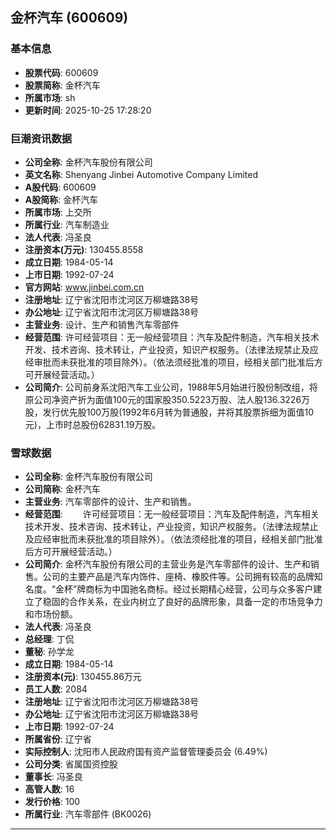 ## 金杯汽车 (600609)

### 基本信息

- **股票代码**: 600609
- **股票简称**: 金杯汽车
- **所属市场**: sh
- **更新时间**: 2025-10-25 17:28:20

### 巨潮资讯数据

- **公司全称**: 金杯汽车股份有限公司
- **英文名称**: Shenyang Jinbei Automotive Company Limited
- **A股代码**: 600609
- **A股简称**: 金杯汽车
- **所属市场**: 上交所
- **所属行业**: 汽车制造业
- **法人代表**: 冯圣良
- **注册资本(万元)**: 130455.8558
- **成立日期**: 1984-05-14
- **上市日期**: 1992-07-24
- **官方网站**: www.jinbei.com.cn
- **注册地址**: 辽宁省沈阳市沈河区万柳塘路38号
- **办公地址**: 辽宁省沈阳市沈河区万柳塘路38号
- **主营业务**: 设计、生产和销售汽车零部件
- **经营范围**: 许可经营项目：无一般经营项目：汽车及配件制造，汽车相关技术开发、技术咨询、技术转让，产业投资，知识产权服务。（法律法规禁止及应经审批而未获批准的项目除外）。（依法须经批准的项目，经相关部门批准后方可开展经营活动。）
- **公司简介**: 公司前身系沈阳汽车工业公司，1988年5月始进行股份制改组，将原公司净资产折为面值100元的国家股350.5223万股、法人股136.3226万股，发行优先股100万股(1992年6月转为普通股，并将其股票拆细为面值10元)，上市时总股份62831.19万股。

### 雪球数据

- **公司全称**: 金杯汽车股份有限公司
- **公司简称**: 金杯汽车
- **主营业务**: 汽车零部件的设计、生产和销售。
- **经营范围**: 　　许可经营项目：无一般经营项目：汽车及配件制造，汽车相关技术开发、技术咨询、技术转让，产业投资，知识产权服务。（法律法规禁止及应经审批而未获批准的项目除外）。（依法须经批准的项目，经相关部门批准后方可开展经营活动。）
- **公司简介**: 金杯汽车股份有限公司的主营业务是汽车零部件的设计、生产和销售。公司的主要产品是汽车内饰件、座椅、橡胶件等。公司拥有较高的品牌知名度。“金杯”牌商标为中国驰名商标。经过长期精心经营，公司与众多客户建立了稳固的合作关系，在业内树立了良好的品牌形象，具备一定的市场竞争力和市场份额。
- **法人代表**: 冯圣良
- **总经理**: 丁侃
- **董秘**: 孙学龙
- **成立日期**: 1984-05-14
- **注册资本(元)**: 130455.86万元
- **员工人数**: 2084
- **注册地址**: 辽宁省沈阳市沈河区万柳塘路38号
- **办公地址**: 辽宁省沈阳市沈河区万柳塘路38号
- **上市日期**: 1992-07-24
- **所属省份**: 辽宁省
- **实际控制人**: 沈阳市人民政府国有资产监督管理委员会 (6.49%)
- **公司分类**: 省属国资控股
- **董事长**: 冯圣良
- **高管人数**: 16
- **发行价格**: 100
- **所属行业**: 汽车零部件 (BK0026)

---